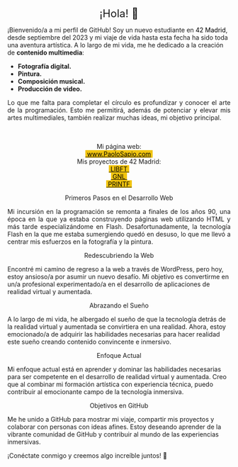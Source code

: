 <p style="text-align: center;"><span style="font-size: 18pt;">&iexcl;Hola! 👋 </span></p>

<p>&iexcl;Bienvenido/a a mi perfil de GitHub! Soy un nuevo estudiante en <span style="background-color: #ffffff; color: #000000;">42 Madrid</span>, desde septiembre del 2023 y mi viaje de vida hasta esta fecha ha sido toda una aventura art&iacute;stica. A lo largo de mi vida, me he dedicado a la creaci&oacute;n de <strong>contenido multimedia</strong>:</p>
<ul>
<li><strong>Fotograf&iacute;a digital.</strong></li>
<li><strong>Pintura.</strong></li>
<li><strong>Composici&oacute;n musical.</strong></li>
<li><strong>Producci&oacute;n de video.</strong></li>
</ul>
<p style="text-align: justify;">Lo que me falta para completar el c&iacute;rculo es profundizar y conocer el arte de la programaci&oacute;n. Esto me permitir&aacute;, adem&aacute;s de potenciar y elevar mis artes multimediales, tambi&eacute;n realizar muchas ideas, mi objetivo principal.</p>
<p style="text-align: center;"><br /><br />Mi p&aacute;gina web:<br /><span style="background-color: #f1c40f; color: #000000;"><a style="background-color: #f1c40f; color: #000000;" title="Pinturas Paolo Sapio" href="https://www.tiny.cloud" target="_blank" rel="noopener">&nbsp;www.PaoloSapio.com</a>&nbsp; <br /><!-- pagebreak --></span>Mis proyectos de 42 Madrid:<br /><a href="https://github.com/paolosapio/libft"><span style="background-color: #f1c40f; color: #000000;">&nbsp;LIBFT&nbsp;</span></a><br /><span style="background-color: #f1c40f; color: #000000;"><a style="background-color: #f1c40f; color: #000000;" href="https://github.com/paolosapio/GNL">&nbsp;GNL&nbsp;</a></span><br /><a href="https://github.com/paolosapio/PRINTF"><span style="background-color: #f1c40f; color: #000000;">&nbsp;PRINTF&nbsp;</span> </a><!-- pagebreak --></p>
<p style="text-align: center;">Primeros Pasos en el Desarrollo Web</p>
<p style="text-align: justify;">Mi incursi&oacute;n en la programaci&oacute;n se remonta a finales de los a&ntilde;os 90, una &eacute;poca en la que ya estaba construyendo p&aacute;ginas web utilizando HTML y m&aacute;s tarde especializ&aacute;ndome en Flash. Desafortunadamente, la tecnolog&iacute;a Flash en la que me estaba sumergiendo qued&oacute; en desuso, lo que me llev&oacute; a centrar mis esfuerzos en la fotograf&iacute;a y la pintura.</p>
<p style="text-align: center;">Redescubriendo la Web</p>
<p>Encontr&eacute; mi camino de regreso a la web a trav&eacute;s de WordPress, pero hoy, estoy ansioso/a por asumir un nuevo desaf&iacute;o. Mi objetivo es convertirme en un/a profesional experimentado/a en el desarrollo de aplicaciones de realidad virtual y aumentada.</p>
<p style="text-align: center;">Abrazando el Sue&ntilde;o</p>
<p>A lo largo de mi vida, he albergado el sue&ntilde;o de que la tecnolog&iacute;a detr&aacute;s de la realidad virtual y aumentada se convirtiera en una realidad. Ahora, estoy emocionado/a de adquirir las habilidades necesarias para hacer realidad este sue&ntilde;o creando contenido convincente e inmersivo.</p>
<p style="text-align: center;">Enfoque Actual</p>
<p>Mi enfoque actual est&aacute; en aprender y dominar las habilidades necesarias para ser competente en el desarrollo de realidad virtual y aumentada. Creo que al combinar mi formaci&oacute;n art&iacute;stica con experiencia t&eacute;cnica, puedo contribuir al emocionante campo de la tecnolog&iacute;a inmersiva.</p>
<p style="text-align: center;">Objetivos en GitHub</p>
<p>Me he unido a GitHub para mostrar mi viaje, compartir mis proyectos y colaborar con personas con ideas afines. Estoy deseando aprender de la vibrante comunidad de GitHub y contribuir al mundo de las experiencias inmersivas.</p>
<p>&iexcl;Con&eacute;ctate conmigo y creemos algo incre&iacute;ble juntos! 🚀</p>
